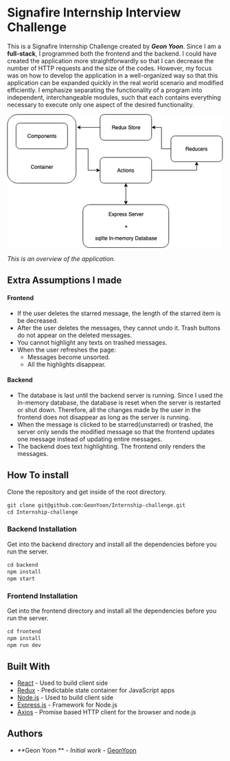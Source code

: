 #  Signafire Internship Interview Challenge

This is a Signafire Internship Challenge created by ***Geon Yoon***. Since I am a **full-stack**, I programmed both the frontend and the backend.  I could have created the application more straightforwardly so that I can decrease the number of HTTP requests and the size of the codes. However, my focus was on how to develop the application in a well-organized way so that this application can be expanded quickly in the real world scenario and modified efficiently. I emphasize separating the functionality of a program into independent, interchangeable modules, such that each contains everything necessary to execute only one aspect of the desired functionality.

![](./map.png)

*This is an overview of the application.*

## Extra Assumptions I made

#### Frontend
- If the user deletes the starred message, the length of the starred item is be decreased. 
- After the user deletes the messages, they cannot undo it. Trash buttons do not appear on the deleted messages.
- You cannot highlight any texts on trashed messages.
- When the user refreshes the page:
    - Messages become unsorted.
    - All the highlights disappear.

#### Backend

- The database is last until the backend server is running. Since I used the In-memory database, the database is reset when the server is restarted or shut down. Therefore, all the changes made by the user in the frontend does not disappear as long as the server is running.
- When the message is clicked to be starred(unstarred) or trashed, the server only sends the modified message so that the frontend updates one message instead of updating entire messages.
- The backend does text highlighting. The frontend only renders the messages. 

## How To install
Clone the repository and get inside of the root directory.
```
git clone git@github.com:GeonYoon/Internship-challenge.git
cd Internship-challenge
```

### Backend Installation 
Get into the backend directory and install all the dependencies before you run the server.
```
cd backend
npm install
npm start
```

### Frontend Installation
Get into the frontend directory and install all the dependencies before you run the server.
```
cd frontend
npm install
npm run dev
```


## Built With
* [React](https://reactjs.org/) - Used to build client side
* [Redux](http://redux.js.org/docs/basics/UsageWithReact.html) - Predictable state container for JavaScript apps
* [Node.js](https://nodejs.org/en/) - Used to build client side 
* [Express.js](http://expressjs.com/) - Framework for Node.js
* [Axios](https://github.com/axios/axios) - Promise based HTTP client for the browser and node.js

## Authors
* **Geon Yoon ** - *Initial work* - [GeonYoon](https://github.com/GeonYoon)
